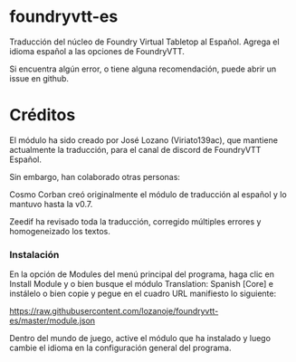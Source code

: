 # foundryvtt-es

Traducción del núcleo de Foundry Virtual Tabletop al Español. Agrega el idioma español a las opciones de FoundryVTT.

Si encuentra algún error, o tiene alguna recomendación, puede abrir un issue en github.

# Créditos

El módulo ha sido creado por José Lozano (Viriato139ac), que mantiene actualmente la traducción, para el canal de discord de FoundryVTT Español.

Sin embargo, han colaborado otras personas:

Cosmo Corban creó originalmente el módulo de traducción al español y lo mantuvo hasta la v0.7.

Zeedif ha revisado toda la traducción, corregido múltiples errores y homogeneizado los textos.

### Instalación

En la opción de Modules del menú principal del programa, haga clic en Install Module y o bien busque el módulo Translation: Spanish [Core] e instálelo o bien copie y pegue en el cuadro URL manifiesto lo siguiente:

https://raw.githubusercontent.com/lozanoje/foundryvtt-es/master/module.json

Dentro del mundo de juego, active el módulo que ha instalado y luego cambie el idioma en la configuración general del programa.


